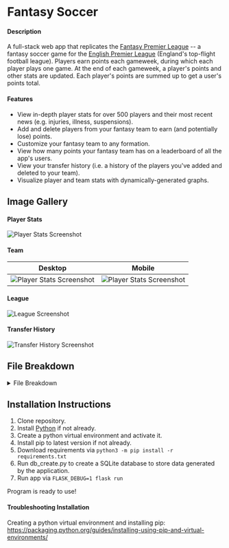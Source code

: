 # Fantasy Soccer

#### Description
A full-stack web app that replicates the [Fantasy Premier League](https://fantasy.premierleague.com/) -- a fantasy soccer game for the [English Premier League](https://en.wikipedia.org/wiki/Premier_League) (England's top-flight football league). Players earn points each gameweek, during which each player plays one game. At the end of each gameweek, a player's points and other stats are updated. Each player's points are summed up to get a user's points total.

#### Features
* View in-depth player stats for over 500 players and their most recent news (e.g. injuries, illness, suspensions).
* Add and delete players from your fantasy team to earn (and potentially lose) points. 
* Customize your fantasy team to any formation.
* View how many points your fantasy team has on a leaderboard of all the app's users.
* View your transfer history (i.e. a history of the players you've added and deleted to your team).
* Visualize player and team stats with dynamically-generated graphs.

## Image Gallery
#### Player Stats
![Player Stats Screenshot](https://drive.google.com/uc?export=view&id=11G0NzSz667Fx3sKfzwApVTjS6odQJO78)
#### Team
| Desktop | Mobile |
| --- | --- |
| ![Player Stats Screenshot](https://drive.google.com/uc?export=view&id=1ri-bWxVzuHhyWYzRsmPTiMt9Pt3hSWfD) | ![Player Stats Screenshot](https://drive.google.com/uc?export=view&id=1lcAb0iQNuRL6wUgy2LSLUT6Kawyp6Yl5) |
#### League
![League Screenshot](https://drive.google.com/uc?export=view&id=120EwVe6sNbFl7O3HiNcQerjryD3HffYa)
#### Transfer History
![Transfer History Screenshot](https://drive.google.com/uc?export=view&id=1elv3DcnApjXDMr2rmjIO8CWhMX3oJ9PF)

## File Breakdown
<details>
	<summary>File Breakdown</summary>
	<table>
		<tr>
			<th>app.py</th>
			<th>helpers.py</th>
		</tr>
		<tr>
			<td>App controller</td>
			<td>Helper Functions</td>
		</tr>
	</table>
	Templates
	<table>
		<tr>
			<th>history.html</th>
			<th>index.html</th>
			<th>layout.html</th>
			<th>league.html</th>
			<th>login.html</th>
			<th>player.html</th>
			<th>players.html</th>
			<th>register.html</th>
			<th>team.html</th>
		</tr>
		<tr>
			<td>Display a table of user's transfer history</td>
			<td>App homepage</td>
			<td> Base layout for each page</td>
			<td>Display leaderboard</td>
			<td>Login page</td>
			<td>Display player info and stats</td>
			<td>Search for players page</td>
			<td>Register page</td>
			<td>Display players in team</td>
		</tr>
	</table>
	Static
	<table>
		<tr>
			<th>styles.css</th>
			<th>styles.js</th>
		</tr>
		<tr>
			<td>App's stylesheet</td>
			<td>App's Javascript functions</td>
		</tr>
	</table>
</details>

## Installation Instructions
1. Clone repository.
2. Install [Python](https://www.python.org/downloads/) if not already.
3. Create a python virtual environment and activate it.
4. Install pip to latest version if not already.
5. Download requirements via ```python3 -m pip install -r requirements.txt``` 
6. Run db_create.py to create a SQLite database to store data generated by the application.
7. Run app via ```FLASK_DEBUG=1 flask run```

Program is ready to use!

#### Troubleshooting Installation
Creating a python virtual environment and installing pip: https://packaging.python.org/guides/installing-using-pip-and-virtual-environments/
